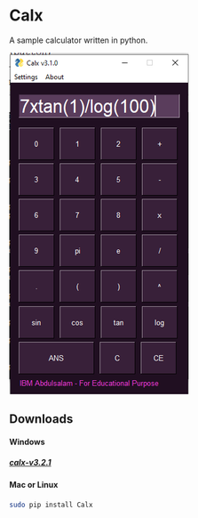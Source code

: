 # Calx
A sample calculator written in python.

![care](https://github.com/moriire/Calx/blob/master/assets/pycal.PNG)

## Downloads

#### Windows

##### [calx-v3.2.1](https://github.com/moriire/Calx/blob/master/calx-v3.2.1.exe)

#### Mac or Linux
```sh
sudo pip install Calx
```
